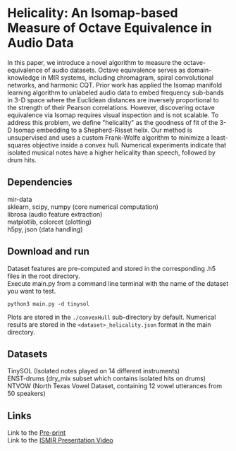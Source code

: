 # Helicality: An Isomap-based Measure of Octave Equivalence in Audio Data
In this paper, we introduce a novel algorithm to measure the octave-equivalence of audio datasets. 
Octave equivalence serves as domain-knowledge in MIR systems, including chromagram, spiral convolutional networks, and harmonic CQT. 
Prior work has applied the Isomap manifold learning algorithm to unlabeled audio data to embed frequency sub-bands in 3-D space where 
the Euclidean distances are inversely proportional to the strength of their Pearson correlations. 
However, discovering octave equivalence via Isomap requires visual inspection and is not scalable. 
To address this problem, we define "helicality" as the goodness of fit of the 3-D Isomap embedding to a Shepherd-Risset helix. 
Our method is unsupervised and uses a custom Frank-Wolfe algorithm to minimize a least-squares objective inside a convex hull. 
Numerical experiments indicate that isolated musical notes have a higher helicality than speech, followed by drum hits. 

## Dependencies
mir-data <br/>
sklearn, scipy, numpy (core numerical computation) <br/>
librosa (audio feature extraction) <br/>
matplotlib, colorcet (plotting) <br/>
h5py, json (data handling) <br/>

## Download and run
Dataset features are pre-computed and stored in the corresponding .h5 files in the root directory. <br/>
Execute main.py from a command line terminal with the name of the dataset you want to test. <br/>

`python3 main.py -d tinysol`

Plots are stored in the `./convexHull` sub-directory by default.
Numerical results are stored in the `<dataset>_helicality.json` format in the main directory.

## Datasets
TinySOL (Isolated notes played on 14 different instruments) <br/>
ENST-drums (dry_mix subset which contains isolated hits on drums) <br/>
NTVOW (North Texas Vowel Dataset, containing 12 vowel utterances from 50 speakers) <br/>

## Links
Link to the [Pre-print](https://arxiv.org/abs/2010.00673) <br/>
Link to the [ISMIR Presentation Video](https://youtu.be/ayflseXZ3-c) <br/>


